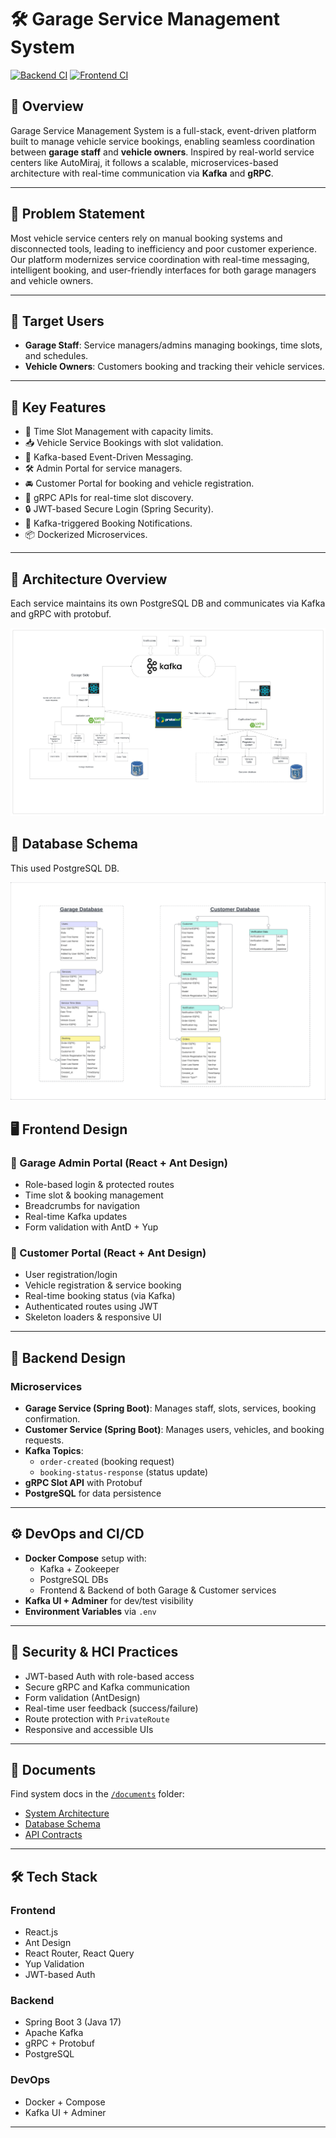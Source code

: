 # 🛠️ Garage Service Management System

[![Backend CI](https://img.shields.io/github/actions/workflow/status/your-org/garage-backend/ci.yml?label=Backend%20CI)](https://github.com/your-org/garage-backend/actions)
[![Frontend CI](https://img.shields.io/github/actions/workflow/status/your-org/garage-frontend/deploy.yml?label=Frontend%20CI)](https://github.com/your-org/garage-frontend/actions)

## 🚗 Overview

Garage Service Management System is a full-stack, event-driven platform built to manage vehicle service bookings, enabling seamless coordination between **garage staff** and **vehicle owners**. Inspired by real-world service centers like AutoMiraj, it follows a scalable, microservices-based architecture with real-time communication via **Kafka** and **gRPC**.

---

## 🎯 Problem Statement

Most vehicle service centers rely on manual booking systems and disconnected tools, leading to inefficiency and poor customer experience. Our platform modernizes service coordination with real-time messaging, intelligent booking, and user-friendly interfaces for both garage managers and vehicle owners.

---

## 👥 Target Users

- **Garage Staff**: Service managers/admins managing bookings, time slots, and schedules.
- **Vehicle Owners**: Customers booking and tracking their vehicle services.

---

## 🚀 Key Features

- 📅 Time Slot Management with capacity limits.
- 📥 Vehicle Service Bookings with slot validation.
- 🔄 Kafka-based Event-Driven Messaging.
- 🛠️ Admin Portal for service managers.
- 🚘 Customer Portal for booking and vehicle registration.
- 🔔 gRPC APIs for real-time slot discovery.
- 🔒 JWT-based Secure Login (Spring Security).
- 📨 Kafka-triggered Booking Notifications.
- 📦 Dockerized Microservices.

---

## 🧱 Architecture Overview

Each service maintains its own PostgreSQL DB and communicates via Kafka and gRPC with protobuf.

![System Architecture](./../diagrams/SystemArchitecture.png)

## 🧱 Database Schema

This used PostgreSQL DB.

![Database Schema](./../diagrams/DatabaseER.jpeg)

## 🖥️ Frontend Design

### 🔧 Garage Admin Portal (React + Ant Design)
- Role-based login & protected routes
- Time slot & booking management
- Breadcrumbs for navigation
- Real-time Kafka updates
- Form validation with AntD + Yup

### 🚙 Customer Portal (React + Ant Design)
- User registration/login
- Vehicle registration & service booking
- Real-time booking status (via Kafka)
- Authenticated routes using JWT
- Skeleton loaders & responsive UI

---

## 🔧 Backend Design

### Microservices
- **Garage Service (Spring Boot)**: Manages staff, slots, services, booking confirmation.
- **Customer Service (Spring Boot)**: Manages users, vehicles, and booking requests.
- **Kafka Topics**: 
  - `order-created` (booking request)
  - `booking-status-response` (status update)
- **gRPC Slot API** with Protobuf
- **PostgreSQL** for data persistence

---

## ⚙️ DevOps and CI/CD

- **Docker Compose** setup with:
  - Kafka + Zookeeper
  - PostgreSQL DBs
  - Frontend & Backend of both Garage & Customer services
- **Kafka UI + Adminer** for dev/test visibility
- **Environment Variables** via `.env`

---

## 🔐 Security & HCI Practices

- JWT-based Auth with role-based access
- Secure gRPC and Kafka communication
- Form validation (AntDesign)
- Real-time user feedback (success/failure)
- Route protection with `PrivateRoute`
- Responsive and accessible UIs

---

## 📄 Documents

Find system docs in the [`/documents`](./../documents) folder:

- [System Architecture](./../diagrams/SystemArchitecture)
- [Database Schema](./../diagrams/DatabaseER.jpeg)
- [API Contracts](./../documents/GarageAppOverview.pdf)

---

## 🛠️ Tech Stack

### Frontend
- React.js
- Ant Design
- React Router, React Query
- Yup Validation
- JWT-based Auth

### Backend
- Spring Boot 3 (Java 17)
- Apache Kafka
- gRPC + Protobuf
- PostgreSQL

### DevOps
- Docker + Compose
- Kafka UI + Adminer

---




